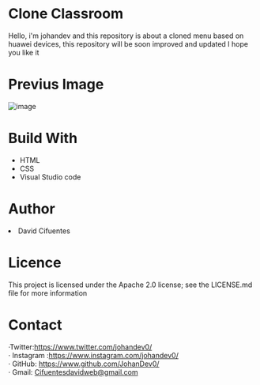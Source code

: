 # Clone Classroom
Hello, i'm johandev and this  repository is about a cloned menu based on huawei devices, this repository will be soon improved and updated I hope you like it 
# Previus Image 
![image](https://user-images.githubusercontent.com/80553459/116774610-57e2f100-aa23-11eb-8d4e-796b209823cd.png) 

# Build With
<ul>
<li> HTML  </li>
<li> CSS  </li>
  
<li> Visual Studio code </li>
</ul>
  
# Author
  
  <li> David Cifuentes </li>
  
# Licence
  This project is licensed under the Apache 2.0 license; see the LICENSE.md file for more information
  
# Contact
 ·Twitter:https://www.twitter.com/johandev0/ <br>
· Instagram  :https://www.instagram.com/johandev0/ <br>
· GitHub: https://www.github.com/JohanDev0/ <br>
· Gmail: Cifuentesdavidweb@gmail.com  <br>

 
